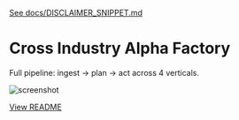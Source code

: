 [See docs/DISCLAIMER_SNIPPET.md](../DISCLAIMER_SNIPPET.md)

# Cross Industry Alpha Factory

Full pipeline: ingest → plan → act across 4 verticals.

![screenshot](https://colab.research.google.com/assets/colab-badge.svg)

[View README](../../alpha_factory_v1/demos/cross_industry_alpha_factory/README.md)
